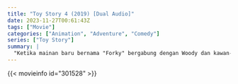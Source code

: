 ```yaml
---
title: "Toy Story 4 (2019) [Dual Audio]"
date: 2023-11-27T00:61:43Z
tags: ["Movie"]
categories: ["Animation", "Adventure", "Comedy"]
series: ["Toy Story"]
summary: |
  "Ketika mainan baru bernama "Forky" bergabung dengan Woody dan kawan-kawan, perjalanan bersama teman lama dan baru mengungkap betapa besarnya dunia untuk sebuah mainan."
---
```


<mux-player stream-type="on-demand"
  src="https://kp3d-my.sharepoint.com/personal/ryoo_kp3d_onmicrosoft_com/_layouts/15/download.aspx?share=EbD1A02OPipDuhOFfdS7pDoB7AkGQQJCO9bSihXjvQ1Pxg" metadata-video-title="Toy Story 4 (2019)" prefer-playback="mse" controls>
  </mux-player>
  
  {{< movieinfo id="301528" >}}
  
  <script src="https://cdn.jsdelivr.net/npm/@mux/mux-player"></script>
  
 <script id="PaE9uRlnf1JSC5eVY9ouwbxSrYRHRWl4w9iAeQ02XF4U" type="application/ld+json">
 {
  "@context": "https://schema.org/",
  "@type": "VideoObject",
  "name": "Toy Story 4",
  "contentUrl": "https://stream.mux.com/e8MSNhB99pe8FCRZjKykUW3pfcDmM91px8d8vmuz01HI.m3u8",
  "thumbnailUrl": "https://www.themoviedb.org/t/p/original/AtcQK4fzS8rlbKXuTP06GQPp1Q7.jpg?width=314&fit_mode=preserve&time=25",
  "uploadDate": "2023-11-27T00:61:43Z",
}

</script>

